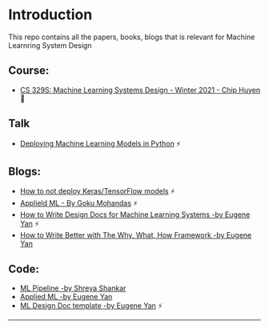 # Introduction

This repo contains all the papers, books, blogs that is relevant for Machine Learnring System Design

## Course:

- [CS 329S: Machine Learning Systems Design - Winter 2021 - Chip Huyen](https://stanford-cs329s.github.io/) :rocket:

## Talk

- [Deploying Machine Learning Models in Python](http://talks.albertauyeung.com/pycon2018-deploy-ml-models/#1) :zap:

## Blogs:

- [How to not deploy Keras/TensorFlow models](https://towardsdatascience.com/how-to-not-deploy-keras-tensorflow-models-4fa60b487682) :zap:
- [Applield ML - By Goku Mohandas](https://madewithml.com/courses/applied-ml/) :zap:
- [How to Write Design Docs for Machine Learning Systems -by Eugene Yan](https://eugeneyan.com/writing/ml-design-docs/) :zap:
- [How to Write Better with The Why, What, How Framework -by Eugene Yan](https://eugeneyan.com/writing/writing-docs-why-what-how/)

## Code:

- [ML Pipeline -by Shreya Shankar ](https://github.com/shreyashankar/toy-ml-pipeline)
- [Applied ML -by Eugene Yan ](https://github.com/eugeneyan/applied-ml)
- [ML Design Doc template -by Eugene Yan](https://github.com/eugeneyan/ml-design-docs) :zap:

----

